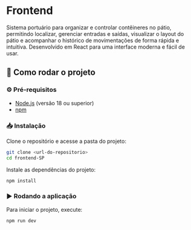 # Frontend
Sistema portuário para organizar e controlar contêineres no pátio, permitindo localizar, gerenciar entradas e saídas, visualizar o layout do pátio e acompanhar o histórico de movimentações de forma rápida e intuitiva. Desenvolvido em React para uma interface moderna e fácil de usar.

## 🚀 Como rodar o projeto

### ⚙️ Pré-requisitos

- [Node.js](https://nodejs.org/) (versão 18 ou superior)
- [npm](https://www.npmjs.com/)

### 📥 Instalação

Clone o repositório e acesse a pasta do projeto:

```bash
git clone <url-do-repositorio>
cd frontend-SP
```

Instale as dependências do projeto:

```bash
npm install
```

### ▶️ Rodando a aplicação

Para iniciar o projeto, execute:

```bash
npm run dev
```